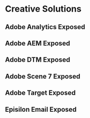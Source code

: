 # Creative Solutions
## Adobe Analytics Exposed
## Adobe AEM Exposed
## Adobe DTM Exposed
## Adobe Scene 7 Exposed
## Adobe Target Exposed
## Episilon Email Exposed
